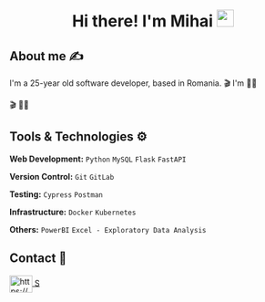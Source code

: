 <h1 align="center"> 
    Hi there! I'm Mihai <img src="https://media.giphy.com/media/hvRJCLFzcasrR4ia7z/giphy.gif" width="30px">
</h1>

## About me ✍️
<p align="left">
    I'm a 25-year old software developer, based in Romania.
    🎬 I'm
💪🏽
</p>

<!--   who likes to build new projects using different technologies. Fast learner. I enjoy the process of studying about anything that I need in order to solve a problem. -->

🎬
💪🏽

## Tools & Technologies ⚙

**Web Development:** `Python` `MySQL` `Flask` `FastAPI`
 
**Version Control:** `Git` `GitLab`

**Testing:** `Cypress` `Postman` 

**Infrastructure:** `Docker` `Kubernetes`

**Others:** `PowerBI` `Excel - Exploratory Data Analysis`

## Contact 📧
<p align="left">
    <a href="https://www.linkedin.com/in/mihaibalaur/" target="blank">
        <img align="center" src="https://raw.githubusercontent.com/gauravghongde/social-icons/master/PNG/Black/LinkedIN_black.png"
            alt="https://www.linkedin.com/in/mihaibalaur/" height="30" width="40" />
    </a>
    <a href="mailto:mihai.balaur23@gmail.com">S</a>

</p>



<!--

Here are some ideas to get you started:

- 🔭 I’m currently working on ...
- 🌱 I’m currently learning ...
- 👯 I’m looking to collaborate on ...
- 🤔 I’m looking for help with ...
- 💬 Ask me about ...
- 📫 How to reach me: ...
- 😄 Pronouns: ...
- ⚡ Fun fact

  -->
